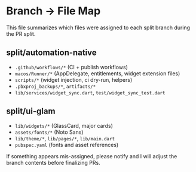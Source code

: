 # Branch → File Map

This file summarizes which files were assigned to each split branch during the PR split.

split/automation-native
-----------------------
- `.github/workflows/*` (CI + publish workflows)
- `macos/Runner/*` (AppDelegate, entitlements, widget extension files)
- `scripts/*` (widget injection, ci dry-run, helpers)
- `.pbxproj_backups/*`, `artifacts/*`
- `lib/services/widget_sync.dart`, `test/widget_sync_test.dart`

split/ui-glam
-------------
- `lib/widgets/*` (GlassCard, major cards)
- `assets/fonts/*` (Noto Sans)
- `lib/theme/*`, `lib/pages/*`, `lib/main.dart`
- `pubspec.yaml` (fonts and asset references)

If something appears mis-assigned, please notify and I will adjust the branch contents before finalizing PRs.
